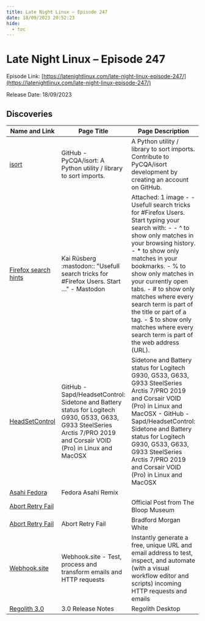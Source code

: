```yaml
---
title: Late Night Linux – Episode 247
date: 18/09/2023 20:52:23
hide:
  - toc
---
```


# Late Night Linux – Episode 247

Episode Link: [https://latenightlinux.com/late-night-linux-episode-247/](https://latenightlinux.com/late-night-linux-episode-247/)

Release Date: 18/09/2023

## Discoveries

| Name and Link | Page Title | Page Description |
| ------------- | ---------- | ---------------- |
| [isort](https://github.com/PyCQA/isort) | GitHub - PyCQA/isort: A Python utility / library to sort imports. | A Python utility / library to sort imports. Contribute to PyCQA/isort development by creating an account on GitHub. |
| [Firefox search hints](https://fosstodon.org/@Ruhrnalist@mastodon.social/111039083952064288) | Kai Rüsberg :mastodon:: "Usefull search tricks for #Firefox  Users. Start …" - Mastodon | Attached: 1 image -  - Usefull search tricks for #Firefox  Users. Start typing your search with: -  - ^ to show only matches in your browsing history. - * to show only matches in your bookmarks. - % to show only matches in your currently open tabs. - # to show only matches where every search term is part of the title or part of a tag. - $ to show only matches where every search term is part of the web address (URL). |
| [HeadSetControl](https://github.com/Sapd/HeadsetControl) | GitHub - Sapd/HeadsetControl: Sidetone and Battery status for Logitech G930, G533, G633, G933 SteelSeries Arctis 7/PRO 2019 and Corsair VOID (Pro) in Linux and MacOSX | Sidetone and Battery status for Logitech G930, G533, G633, G933 SteelSeries Arctis 7/PRO 2019 and Corsair VOID (Pro) in Linux and MacOSX - GitHub - Sapd/HeadsetControl: Sidetone and Battery status for Logitech G930, G533, G633, G933 SteelSeries Arctis 7/PRO 2019 and Corsair VOID (Pro) in Linux and MacOSX |
| [Asahi Fedora](https://fedora-asahi-remix.org/) | Fedora Asahi Remix |  |
| [Abort Retry Fail](https://www.patreon.com/posts/78074244) |  | Official Post from The Bloop Museum |
| [Abort Retry Fail](https://www.abortretry.fail/) | Abort Retry Fail | Bradford Morgan White | Substack | Thousands of subscribers. Abort Retry Fail is a publication about computing history. Click to read Abort Retry Fail, by Bradford Morgan White, a Substack publication. |
| [Webhook.site](https://webhook.site) | Webhook.site - Test, process and transform emails and HTTP requests | Instantly generate a free, unique URL and email address to test, inspect, and automate (with a visual workflow editor and scripts) incoming HTTP requests and emails |
| [Regolith 3.0](https://regolith-desktop.com/docs/reference/Releases/regolith-3.0-release-notes/) | 3.0 Release Notes | Regolith Desktop | Release notes for Regolith 3.0 |